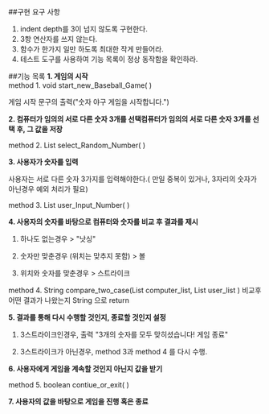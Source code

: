 ##구현 요구 사항
1. indent depth를 3이 넘지 않도록 구현한다.
2. 3항 연산자를 쓰지 않는다. 
3. 함수가 한가지 일만 하도록 최대한 작게 만들어라.  
4. 테스트 도구를 사용하여 기능 목록이 정상 동작함을 확인하라.


##기능 목록
**1. 게임의 시작**	
method 1. void start_new_Baseball_Game( ) 

게임 시작 문구의 출력("숫자 야구 게임을 시작합니다.")
	
**2. 컴퓨터가 임의의 서로 다른 숫자 3개를 선택컴퓨터가 임의의 서로 다른 숫자 3개를 선택 후, 그 값을 저장**

method 2. List<Integer> select_Random_Number( ) 
	
**3. 사용자가 숫자를 입력**

사용자는 서로 다른 숫자 3가지를 입력해야한다.( 만일 중복이 있거나, 3자리의 숫자가 아닌경우 예외 처리가 필요)
     
method 3. List<Integer> user_Input_Number( )

**4. 사용자의 숫자를 바탕으로 컴퓨터와  숫자를 비교 후 결과를 제시**

1) 하나도 없는경우 > "낫싱"

2) 숫자만 맞춘경우 (위치는 맞추지 못함) > 볼

3) 위치와 숫자를 맞춘경우 > 스트라이크	
	
method 4. String compare_two_case(List<Integer> computer_list, List<Integer> user_list )
비교후 어떤 결과가 나왔는지 String 으로 return
	
**5. 결과를 통해 다시 수행할 것인지, 종료할 것인지 설정**

1) 3스트라이크인경우, 출력 "3개의 숫자를 모두 맞히셨습니다! 게임 종료"
 
2) 3스트라이크가 아닌경우, method 3과 method 4 를 다시 수행.
	
**6. 사용자에게 게임을 계속할 것인지 아닌지 값을 받기** 

method 5. boolean contiue_or_exit( ) 

**7. 사용자의 값을 바탕으로 게임을 진행 혹은 종료**

